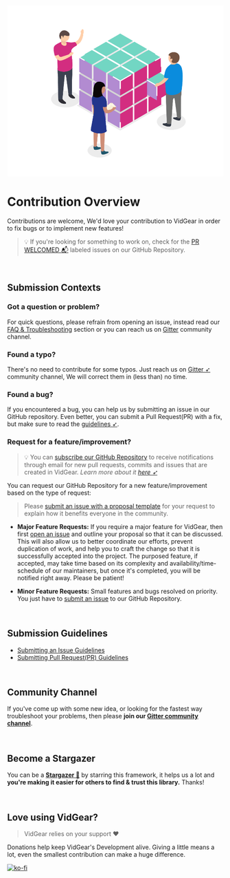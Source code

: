 <!--
===============================================
vidgear library source-code is deployed under the Apache 2.0 License:

Copyright (c) 2019 Abhishek Thakur(@abhiTronix) <abhi.una12@gmail.com>

Licensed under the Apache License, Version 2.0 (the "License");
you may not use this file except in compliance with the License.
You may obtain a copy of the License at

   http://www.apache.org/licenses/LICENSE-2.0

Unless required by applicable law or agreed to in writing, software
distributed under the License is distributed on an "AS IS" BASIS,
WITHOUT WARRANTIES OR CONDITIONS OF ANY KIND, either express or implied.
See the License for the specific language governing permissions and
limitations under the License.
===============================================
-->

<img src="docs/overrides/assets/images/contribute.webp" alt="VidGear Contribution" loading="lazy" class="center" />


# Contribution Overview


Contributions are welcome, We'd love your contribution to VidGear in order to fix bugs or to implement new features!

> 💡 If you're looking for something to work on, check for the [PR WELCOMED :mailbox_with_mail:](https://github.com/abhiTronix/vidgear/issues?q=is%3Aissue+is%3Aopen+label%3A%22PR+WELCOMED+%3Amailbox_with_mail%3A%22) labeled issues on our GitHub Repository.

&thinsp;

## Submission Contexts

### Got a question or problem?

For quick questions, please refrain from opening an issue, instead read our [FAQ & Troubleshooting](https://abhitronix.github.io/vidgear/latest/help/get_help/#frequently-asked-questions) section or you can reach us on [Gitter](https://gitter.im/vidgear/community) community channel.


### Found a typo?

There's no need to contribute for some typos. Just reach us on [Gitter ➶](https://gitter.im/vidgear/community) community channel, We will correct them in (less than) no time. 


### Found a bug?

If you encountered a bug, you can help us by submitting an issue in our GitHub repository. Even better, you can submit a Pull Request(PR) with a fix, but make sure to read the [guidelines ➶](#submission-guidelines).


### Request for a feature/improvement?

> 💡 You can [subscribe our GitHub Repository](https://github.com/abhiTronix/vidgear/watchers) to receive notifications through email for new pull requests, commits and issues that are created in VidGear. _Learn more about it [here ➶](https://help.github.com/en/github/managing-subscriptions-and-notifications-on-github/viewing-your-subscriptions)_

You can request our GitHub Repository for a new feature/improvement based on the type of request:

> Please [submit an issue with a proposal template](https://github.com/abhiTronix/vidgear/issues/new?labels=issue%3A+proposal&template=proposal.md) for your request to explain how it benefits everyone in the community.

* **Major Feature Requests:** If you require a major feature for VidGear, then first [open an issue](https://abhitronix.github.io/vidgear/latest/contribution/issue/) and outline your proposal so that it can be discussed. This will also allow us to better coordinate our efforts, prevent duplication of work, and help you to craft the change so that it is successfully accepted into the project. The purposed feature, if accepted, may take time based on its complexity and availability/time-schedule of our maintainers, but once it's completed, you will be notified right away. Please be patient! 

* **Minor Feature Requests:**  Small features and bugs resolved on priority. You just have to [submit an issue](https://abhitronix.github.io/vidgear/latest/contribution/issue/) to our GitHub Repository.

&thinsp;

## Submission Guidelines

- [Submitting an Issue Guidelines](https://abhitronix.github.io/vidgear/latest/contribution/issue/)
- [Submitting Pull Request(PR) Guidelines](https://abhitronix.github.io/vidgear/latest/contribution/PR/)


&thinsp;

## Community Channel

If you've come up with some new idea, or looking for the fastest way troubleshoot your problems, then please **join our [Gitter community channel][gitter]**.

&thinsp;

## Become a Stargazer

You can be a [**Stargazer 🌟**][stargazer] by starring this framework, it helps us a lot and **you're making it easier for others to find & trust this library.** Thanks!

&thinsp;
 

## Love using VidGear? 

> VidGear relies on your support :heart:

Donations help keep VidGear's Development alive. Giving a little means a lot, even the smallest contribution can make a huge difference.


[![ko-fi][kofi-badge]][kofi]


<!--
Internal URLs
-->
[Coffee-badge]:https://abhitronix.github.io/img/vidgear/orange_img.png
[coffee]:https://www.buymeacoffee.com/2twOXFvlA
[kofi-badge]:https://www.ko-fi.com/img/githubbutton_sm.svg
[kofi]: https://ko-fi.com/W7W8WTYO
[gitter]:https://gitter.im/vidgear/community
[stargazer]: https://github.com/abhiTronix/vidgear/stargazers
